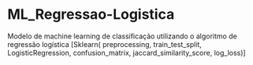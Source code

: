 # ML_Regressao-Logistica
Modelo de machine learning de classificação utilizando o algoritmo de regressão logística [Sklearn( preprocessing, train_test_split, LogisticRegression, confusion_matrix, jaccard_similarity_score, log_loss)]
